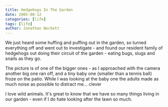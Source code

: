 ```yaml
---
title: Hedgehogs In The Garden
date: 2005-08-12
categories: [life]
tags: [life]
author: Jonathan Beckett
---
```


We just heard some huffing and puffing out in the garden, so turned everything off and went out to investigate - and found our resident family of hedgehogs out doing their circuit of the garden - eating bugs, slugs and snails as they go.

The picture is of one of the bigger ones - as I approached with the camera another big one ran off, and a tiny baby one (smaller than a tennis ball) froze on the patio. While I was looking at the baby one the adults made as much noise as possible to distract me... clever 

I love wild animals. It's great to know that we have so many things living in our garden - even if I do hate looking after the lawn so much.